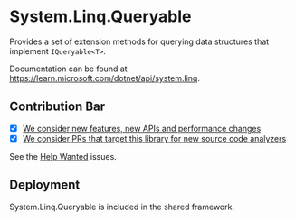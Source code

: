 # System.Linq.Queryable

Provides a set of extension methods for querying data structures that implement `IQueryable<T>`.

Documentation can be found at https://learn.microsoft.com/dotnet/api/system.linq.

## Contribution Bar

- [x] [We consider new features, new APIs and performance changes](/src/libraries/README.md#primary-bar)
- [x] [We consider PRs that target this library for new source code analyzers](/src/libraries/README.md#secondary-bars)

See the [Help Wanted](https://github.com/dotnet/runtime/issues?q=is%3Aissue+is%3Aopen+label%3Aarea-System.Linq+label%3A%22help+wanted%22+) issues.

## Deployment

System.Linq.Queryable is included in the shared framework.
